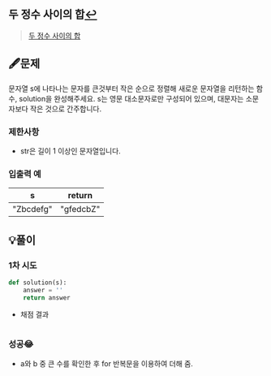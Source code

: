 ## 두 정수 사이의 합[↩](../programmers_practice)

> [두 정수 사이의 합](https://programmers.co.kr/learn/courses/30/lessons/12912)

## 🖋️문제

문자열 s에 나타나는 문자를 큰것부터 작은 순으로 정렬해 새로운 문자열을 리턴하는 함수, solution을 완성해주세요.
s는 영문 대소문자로만 구성되어 있으며, 대문자는 소문자보다 작은 것으로 간주합니다.

### 제한사항

- str은 길이 1 이상인 문자열입니다.

### 입출력 예

| s         | return    |
| --------- | --------- |
| "Zbcdefg" | "gfedcbZ" |

## 💡풀이

### 1차 시도

```python
def solution(s):
    answer = ''
    return answer
```

* 채점 결과

```python

```

### 성공😂
- a와 b 중 큰 수를 확인한 후 for 반복문을 이용하여 더해 줌.

